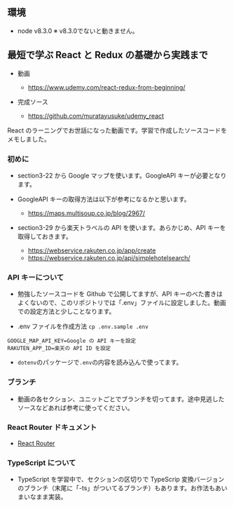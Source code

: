 ## 環境
* node v8.3.0 
※ v8.3.0でないと動きません。

## 最短で学ぶ React と Redux の基礎から実践まで

- 動画

  - https://www.udemy.com/react-redux-from-beginning/

- 完成ソース
  - https://github.com/muratayusuke/udemy_react

React のラーニングでお世話になった動画です。学習で作成したソースコードをメモしました。

### 初めに

- section3-22 から Google マップを使います。GoogleAPI キーが必要となります。
- GoogleAPI キーの取得方法は以下が参考になるかと思います。

  - https://maps.multisoup.co.jp/blog/2967/

- section3-29 から楽天トラベルの API を使います。あらかじめ、API キーを取得しておきます。
  - https://webservice.rakuten.co.jp/app/create
  - https://webservice.rakuten.co.jp/api/simplehotelsearch/

### API キーについて

- 勉強したソースコードを Github で公開してますが、API キーのべた書きはよくないので、このリポジトリでは「.env」ファイルに設定しました。動画での設定方法と少しことなります。

- .env ファイルを作成方法
  `cp .env.sample .env`

```
GOOGLE_MAP_API_KEY=Google の API キーを設定
RAKUTEN_APP_ID=楽天の API ID を設定
```

- `dotenv`のパッケージで`.env`の内容を読み込んで使ってます。

### ブランチ

- 動画の各セクション、ユニットごとでブランチを切ってます。途中見逃したソースなどあれば参考に使ってください。

### React Router ドキュメント

- [React Router](https://reacttraining.com/react-router/web/guides/quick-start)

### TypeScript について

- TypeScript を学習中で、セクションの区切りで TypeScrip 変換バージョンのブランチ（末尾に「-ts」がついてるブランチ）もあります。お作法もあいまいなまま実装。
